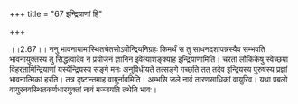 +++
title = "67 इन्द्रियाणां हि"

+++
  
  
।।2.67।। ननु भावनायामास्थितचेतसोऽपीन्द्रियनिग्रहः किमर्थं स तु
साधनदशापन्नस्यैव सम्भवति भावनायुक्तस्य तु सिद्धत्वादेव न प्रयोजनं
ज्ञानिन इवेत्याशङ्क्याह इन्द्रियाणामिति। चरतां लौकिकेषु स्वेच्छया
विहरतामिन्द्रियाणां यस्येन्द्रियस्य सङ्गे मनः अनुविधीयते तत्सङ्गे गच्छति
तत् तदेव इन्द्रियस्य पुरुषस्य प्रज्ञां भावनात्मिकां हरति। तत्र
दृष्टान्तमाह वायुर्नावमिति। अम्भसि जले नावं तारणसाधिकां वायुरिव। यथा
प्रबलो वायुरनवस्थितकर्णधारयुक्तां नावं मज्जयति तथेति भावः।  
  
  
  
